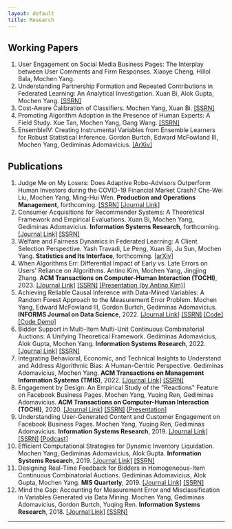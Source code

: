 ```yaml
---
layout: default
title: Research
---
```


## Working Papers

1. User Engagement on Social Media Business Pages: The Interplay between User Comments and Firm Responses. Xiaoye Cheng, Hillol Bala, Mochen Yang.
1. Understanding Partnership Formation and Repeated Contributions in Federated Learning: An Analytical Investigation. Xuan Bi, Alok Gupta, Mochen Yang. [[SSRN]](https://papers.ssrn.com/sol3/papers.cfm?abstract_id=3986446)
1. Cost-Aware Calibration of Classifiers. Mochen Yang, Xuan Bi. [[SSRN]](https://papers.ssrn.com/sol3/papers.cfm?abstract_id=4270586)
1. Promoting Algorithm Adoption in the Presence of Human Experts: A Field Study. Xue Tan, Mochen Yang, Gang Wang. [[SSRN]](https://papers.ssrn.com/sol3/papers.cfm?abstract_id=3566609)
1. EnsembleIV: Creating Instrumental Variables from Ensemble Learners for Robust Statistical Inference. Gordon Burtch, Edward McFowland III, Mochen Yang, Gediminas Adomavicius. [[ArXiv]](https://arxiv.org/abs/2303.02820)


## Publications

1. Judge Me on My Losers: Does Adaptive Robo-Advisors Outperform Human Investors during the COVID-19 Financial Market Crash? Che-Wei Liu, Mochen Yang, Ming-Hui Wen. **Production and Operations Management**, forthcoming. [[SSRN]](https://papers.ssrn.com/sol3/papers.cfm?abstract_id=3737821) [[Journal Link]](https://onlinelibrary.wiley.com/doi/abs/10.1111/poms.14029)
1. Consumer Acquisitions for Recommender Systems: A Theoretical Framework and Empirical Evaluations. Xuan Bi, Mochen Yang, Gediminas Adomavicius. **Information Systems Research**, forthcoming. [[Journal Link]](https://pubsonline.informs.org/doi/abs/10.1287/isre.2023.1229) [[SSRN]](https://papers.ssrn.com/sol3/papers.cfm?abstract_id=3675644)
1. Welfare and Fairness Dynamics in Federated Learning: A Client Selection Perspective. Yash Travadi, Le Peng, Xuan Bi, Ju Sun, Mochen Yang. **Statistics and Its Interface**, forthcoming. [[arXiv]](https://arxiv.org/abs/2302.08976)
1. When Algorithms Err: Differential Impact of Early vs. Late Errors on Users' Reliance on Algorithms. Antino Kim, Mochen Yang, Jingjing Zhang. **ACM Transactions on Computer-Human Interaction (TOCHI)**, 2023. [[Journal Link]](https://dl.acm.org/doi/10.1145/3557889) [[SSRN]](https://papers.ssrn.com/sol3/papers.cfm?abstract_id=3691575) [[Presentation (by Antino Kim)]](https://www.youtube.com/watch?v=iZPmza7MIAI)
1. Achieving Reliable Causal Inference with Data-Mined Variables: A Random Forest Approach to the Measurement Error Problem. Mochen Yang, Edward McFowland III, Gordon Burtch, Gediminas Adomavicius. **INFORMS Journal on Data Science**, 2022. [[Journal Link]](https://pubsonline.informs.org/doi/abs/10.1287/ijds.2022.0019) [[SSRN]](https://papers.ssrn.com/sol3/papers.cfm?abstract_id=3339983) [[Code]](https://github.com/mochenyang/ForestIV) [[Code Demo]](https://mochenyang.github.io/mochenyangblog/research/2022/01/10/ForestIV.html)
1. Bidder Support in Multi-Item Multi-Unit Continuous Combinatorial Auctions: A Unifying Theoretical Framework. Gediminas Adomavicius, Alok Gupta, Mochen Yang. **Information Systems Research**, 2022. [[Journal Link]](https://pubsonline.informs.org/doi/abs/10.1287/isre.2021.1068) [[SSRN]](https://papers.ssrn.com/sol3/papers.cfm?abstract_id=3942011)
1. Integrating Behavioral, Economic, and Technical Insights to Understand and Address Algorithmic Bias: A Human-Centric Perspective. Gediminas Adomavicius, Mochen Yang. **ACM Transactions on Management Information Systems (TMIS)**, 2022. [[Journal Link]](https://dl.acm.org/doi/10.1145/3519420) [[SSRN]](https://papers.ssrn.com/sol3/papers.cfm?abstract_id=3446944)
1. Engagement by Design: An Empirical Study of the "Reactions" Feature on Facebook Business Pages. Mochen Yang, Yuqing Ren, Gediminas Adomavicius. **ACM Transactions on Computer-Human Interaction (TOCHI)**, 2020. [[Journal Link]](https://dl.acm.org/doi/10.1145/3412844) [[SSRN]](https://papers.ssrn.com/sol3/papers.cfm?abstract_id=3660923) [[Presentation]](https://youtu.be/8CxNHMMxQ60)
1. Understanding User-Generated Content and Customer Engagement on Facebook Business Pages. Mochen Yang, Yuqing Ren, Gediminas Adomavicius. **Information Systems Research**, 2019. [[Journal Link]](https://pubsonline.informs.org/doi/10.1287/isre.2019.0834) [[SSRN]](https://papers.ssrn.com/sol3/papers.cfm?abstract_id=3260294) [[Podcast]](https://pubsonline.informs.org/do/10.1287/orms.2019.06.27p/full/)
1. Efficient Computational Strategies for Dynamic Inventory Liquidation. Mochen Yang, Gediminas Adomavicius, Alok Gupta. **Information Systems Research**, 2019. [[Journal Link]](https://pubsonline.informs.org/doi/10.1287/isre.2018.0819) [[SSRN]](https://papers.ssrn.com/sol3/papers.cfm?abstract_id=3251519)
1. Designing Real-Time Feedback for Bidders in Homogeneous-Item Continuous Combinatorial Auctions. Gediminas Adomavicius, Alok Gupta, Mochen Yang. **MIS Quarterly**, 2019. [[Journal Link]](https://misq.org/designing-real-time-feedback-for-bidders-in-homogeneous-item-continuous-combinatorial-auctions.html) [[SSRN]](https://papers.ssrn.com/sol3/papers.cfm?abstract_id=3294392)
1. Mind the Gap: Accounting for Measurement Error and Misclassification in Variables Generated via Data Mining. Mochen Yang, Gediminas Adomavicius, Gordon Burtch, Yuqing Ren. **Information Systems Research**, 2018. [[Journal Link]](https://pubsonline.informs.org/doi/full/10.1287/isre.2017.0727) [[SSRN]](https://papers.ssrn.com/sol3/papers.cfm?abstract_id=2960258)

-----